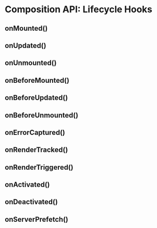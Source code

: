 # Composition API: Lifecycle Hooks

## onMounted()

## onUpdated()

## onUnmounted()

## onBeforeMounted()

## onBeforeUpdated()

## onBeforeUnmounted()

## onErrorCaptured()

## onRenderTracked()

## onRenderTriggered()

## onActivated()

## onDeactivated()

## onServerPrefetch()